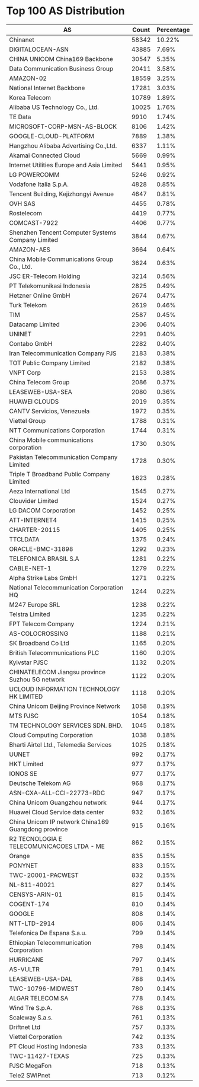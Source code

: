 # Top 100 AS Distribution
| AS | Count | Percentage |
|----|----|----|
| Chinanet | 58342 | 10.22% |
| DIGITALOCEAN-ASN | 43885 | 7.69% |
| CHINA UNICOM China169 Backbone | 30547 | 5.35% |
| Data Communication Business Group | 20411 | 3.58% |
| AMAZON-02 | 18559 | 3.25% |
| National Internet Backbone | 17281 | 3.03% |
| Korea Telecom | 10789 | 1.89% |
| Alibaba US Technology Co., Ltd. | 10025 | 1.76% |
| TE Data | 9910 | 1.74% |
| MICROSOFT-CORP-MSN-AS-BLOCK | 8106 | 1.42% |
| GOOGLE-CLOUD-PLATFORM | 7889 | 1.38% |
| Hangzhou Alibaba Advertising Co.,Ltd. | 6337 | 1.11% |
| Akamai Connected Cloud | 5669 | 0.99% |
| Internet Utilities Europe and Asia Limited | 5441 | 0.95% |
| LG POWERCOMM | 5246 | 0.92% |
| Vodafone Italia S.p.A. | 4828 | 0.85% |
| Tencent Building, Kejizhongyi Avenue | 4647 | 0.81% |
| OVH SAS | 4455 | 0.78% |
| Rostelecom | 4419 | 0.77% |
| COMCAST-7922 | 4406 | 0.77% |
| Shenzhen Tencent Computer Systems Company Limited | 3844 | 0.67% |
| AMAZON-AES | 3664 | 0.64% |
| China Mobile Communications Group Co., Ltd. | 3624 | 0.63% |
| JSC ER-Telecom Holding | 3214 | 0.56% |
| PT Telekomunikasi Indonesia | 2825 | 0.49% |
| Hetzner Online GmbH | 2674 | 0.47% |
| Turk Telekom | 2619 | 0.46% |
| TIM | 2587 | 0.45% |
| Datacamp Limited | 2306 | 0.40% |
| UNINET | 2291 | 0.40% |
| Contabo GmbH | 2282 | 0.40% |
| Iran Telecommunication Company PJS | 2183 | 0.38% |
| TOT Public Company Limited | 2182 | 0.38% |
| VNPT Corp | 2153 | 0.38% |
| China Telecom Group | 2086 | 0.37% |
| LEASEWEB-USA-SEA | 2080 | 0.36% |
| HUAWEI CLOUDS | 2019 | 0.35% |
| CANTV Servicios, Venezuela | 1972 | 0.35% |
| Viettel Group | 1788 | 0.31% |
| NTT Communications Corporation | 1744 | 0.31% |
| China Mobile communications corporation | 1730 | 0.30% |
| Pakistan Telecommunication Company Limited | 1728 | 0.30% |
| Triple T Broadband Public Company Limited | 1623 | 0.28% |
| Aeza International Ltd | 1545 | 0.27% |
| Clouvider Limited | 1524 | 0.27% |
| LG DACOM Corporation | 1452 | 0.25% |
| ATT-INTERNET4 | 1415 | 0.25% |
| CHARTER-20115 | 1405 | 0.25% |
| TTCLDATA | 1375 | 0.24% |
| ORACLE-BMC-31898 | 1292 | 0.23% |
| TELEFONICA BRASIL S.A | 1281 | 0.22% |
| CABLE-NET-1 | 1279 | 0.22% |
| Alpha Strike Labs GmbH | 1271 | 0.22% |
| National Telecommunication Corporation HQ | 1244 | 0.22% |
| M247 Europe SRL | 1238 | 0.22% |
| Telstra Limited | 1235 | 0.22% |
| FPT Telecom Company | 1224 | 0.21% |
| AS-COLOCROSSING | 1188 | 0.21% |
| SK Broadband Co Ltd | 1165 | 0.20% |
| British Telecommunications PLC | 1160 | 0.20% |
| Kyivstar PJSC | 1132 | 0.20% |
| CHINATELECOM Jiangsu province Suzhou 5G network | 1122 | 0.20% |
| UCLOUD INFORMATION TECHNOLOGY HK LIMITED | 1118 | 0.20% |
| China Unicom Beijing Province Network | 1058 | 0.19% |
| MTS PJSC | 1054 | 0.18% |
| TM TECHNOLOGY SERVICES SDN. BHD. | 1045 | 0.18% |
| Cloud Computing Corporation | 1038 | 0.18% |
| Bharti Airtel Ltd., Telemedia Services | 1025 | 0.18% |
| UUNET | 992 | 0.17% |
| HKT Limited | 977 | 0.17% |
| IONOS SE | 977 | 0.17% |
| Deutsche Telekom AG | 968 | 0.17% |
| ASN-CXA-ALL-CCI-22773-RDC | 947 | 0.17% |
| China Unicom Guangzhou network | 944 | 0.17% |
| Huawei Cloud Service data center | 932 | 0.16% |
| China Unicom IP network China169 Guangdong province | 915 | 0.16% |
| R2 TECNOLOGIA E TELECOMUNICACOES LTDA - ME | 862 | 0.15% |
| Orange | 835 | 0.15% |
| PONYNET | 833 | 0.15% |
| TWC-20001-PACWEST | 832 | 0.15% |
| NL-811-40021 | 827 | 0.14% |
| CENSYS-ARIN-01 | 815 | 0.14% |
| COGENT-174 | 810 | 0.14% |
| GOOGLE | 808 | 0.14% |
| NTT-LTD-2914 | 806 | 0.14% |
| Telefonica De Espana S.a.u. | 799 | 0.14% |
| Ethiopian Telecommunication Corporation | 798 | 0.14% |
| HURRICANE | 797 | 0.14% |
| AS-VULTR | 791 | 0.14% |
| LEASEWEB-USA-DAL | 788 | 0.14% |
| TWC-10796-MIDWEST | 780 | 0.14% |
| ALGAR TELECOM SA | 778 | 0.14% |
| Wind Tre S.p.A. | 768 | 0.13% |
| Scaleway S.a.s. | 761 | 0.13% |
| Driftnet Ltd | 757 | 0.13% |
| Viettel Corporation | 742 | 0.13% |
| PT Cloud Hosting Indonesia | 733 | 0.13% |
| TWC-11427-TEXAS | 725 | 0.13% |
| PJSC MegaFon | 718 | 0.13% |
| Tele2 SWIPnet | 713 | 0.12% |
